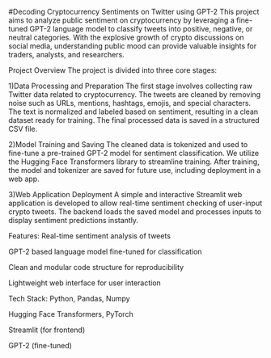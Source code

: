 #Decoding Cryptocurrency Sentiments on Twitter using GPT-2
This project aims to analyze public sentiment on cryptocurrency by leveraging a fine-tuned GPT-2 language model to classify tweets into positive, negative, or neutral categories. With the explosive growth of crypto discussions on social media, understanding public mood can provide valuable insights for traders, analysts, and researchers.

Project Overview
The project is divided into three core stages:

1)Data Processing and Preparation
The first stage involves collecting raw Twitter data related to cryptocurrency. The tweets are cleaned by removing noise such as URLs, mentions, hashtags, emojis, and special characters. The text is normalized and labeled based on sentiment, resulting in a clean dataset ready for training. The final processed data is saved in a structured CSV file.

2)Model Training and Saving
The cleaned data is tokenized and used to fine-tune a pre-trained GPT-2 model for sentiment classification. We utilize the Hugging Face Transformers library to streamline training. After training, the model and tokenizer are saved for future use, including deployment in a web app.

3)Web Application Deployment
A simple and interactive Streamlit web application is developed to allow real-time sentiment checking of user-input crypto tweets. The backend loads the saved model and processes inputs to display sentiment predictions instantly.

Features:
Real-time sentiment analysis of tweets

GPT-2 based language model fine-tuned for classification

Clean and modular code structure for reproducibility

Lightweight web interface for user interaction

Tech Stack:
Python, Pandas, Numpy

Hugging Face Transformers, PyTorch

Streamlit (for frontend)

GPT-2 (fine-tuned)
